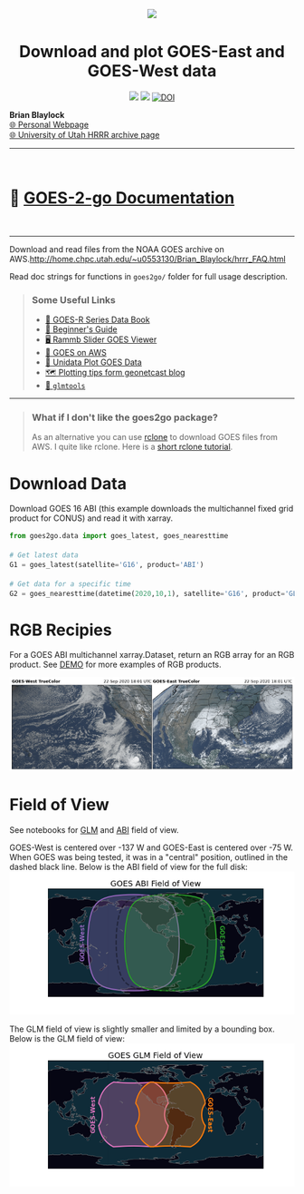 <div
  align="center"
>

![](https://github.com/blaylockbk/goes2go/blob/master/docs/_static/goes2go_logo_100dpi.png?raw=true)


# Download and plot GOES-East and GOES-West data

<!-- Badges -->
[![](https://img.shields.io/pypi/v/goes2go)](https://pypi.python.org/pypi/goes2go/)
![](https://img.shields.io/github/license/blaylockbk/goes2go)
[![DOI](https://zenodo.org/badge/296737878.svg)](https://zenodo.org/badge/latestdoi/296737878)
<!--(Badges)-->

</div>

**Brian Blaylock**  
[🌐 Personal Webpage](http://home.chpc.utah.edu/~u0553130/Brian_Blaylock/home.html)  
[🌐 University of Utah HRRR archive page](http://hrrr.chpc.utah.edu/)



---

<br>

# 📔 [GOES-2-go Documentation](https://blaylockbk.github.io/goes2go/_build/html/)

<br>

---

Download and read files from the NOAA GOES archive on AWS.http://home.chpc.utah.edu/~u0553130/Brian_Blaylock/hrrr_FAQ.html

Read doc strings for functions in `goes2go/` folder for full usage description.

>### Some Useful Links
>- [📔 GOES-R Series Data Book](https://www.goes-r.gov/downloads/resources/documents/GOES-RSeriesDataBook.pdf)
>- [🎠 Beginner's Guide](https://www.goes-r.gov/downloads/resources/documents/Beginners_Guide_to_GOES-R_Series_Data.pdf)
>- [🖥 Rammb Slider GOES Viewer](https://rammb-slider.cira.colostate.edu)
>- [💾 GOES on AWS](https://registry.opendata.aws/noaa-goes/)
>- [🐍 Unidata Plot GOES Data](https://unidata.github.io/python-training/gallery/mapping_goes16_truecolor/)
>- [🗺 Plotting tips form geonetcast blog](https://geonetcast.wordpress.com/2019/08/02/plot-0-5-km-goes-r-full-disk-regions/)
>- [🐍 `glmtools`](https://github.com/deeplycloudy/glmtools/)

---

> ### What if I don't like the goes2go package?
> As an alternative you can use [rclone](https://rclone.org/) to download GOES files from AWS. I quite like rclone. Here is a [short rclone tutorial](https://github.com/blaylockbk/pyBKB_v3/blob/master/rclone_howto.md).

# Download Data
Download GOES 16 ABI (this example downloads the multichannel fixed grid product for CONUS) and read it with xarray.

```python
from goes2go.data import goes_latest, goes_nearesttime

# Get latest data
G1 = goes_latest(satellite='G16', product='ABI')

# Get data for a specific time
G2 = goes_nearesttime(datetime(2020,10,1), satellite='G16', product='GLM')
```

# RGB Recipies
For a GOES ABI multichannel xarray.Dataset, return an RGB array for an RGB product. See [DEMO](./notebooks/DEMO_rgb_recipies.ipynb) for more examples of RGB products.

![](./images/TrueColor.png)


# Field of View

See notebooks for [GLM](./notebooks/field-of-view_GLM.ipynb) and [ABI](./notebooks/field-of-view_ABI.ipynb) field of view.

GOES-West is centered over -137 W and GOES-East is centered over -75 W. When GOES was being tested, it was in a "central" position, outlined in the dashed black line. Below is the ABI field of view for the full disk:
![field of view image](./images/ABI_field-of-view.png)

The GLM field of view is slightly smaller and limited by a bounding box. Below is the GLM field of view:
![field of view image](./images/GLM_field-of-view.png)
